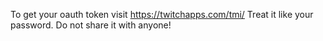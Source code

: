 To get your oauth token visit https://twitchapps.com/tmi/
Treat it like your password.  Do not share it with anyone!
